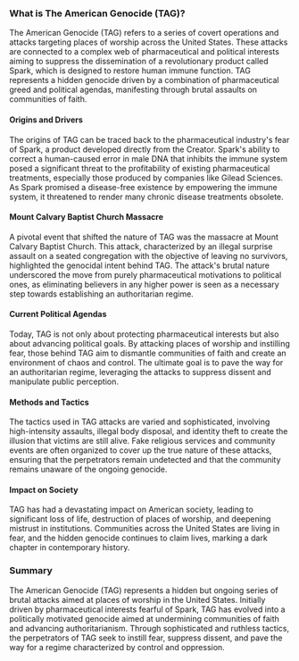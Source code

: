 ### What is The American Genocide (TAG)?

The American Genocide (TAG) refers to a series of covert operations and attacks targeting places of worship across the United States. These attacks are connected to a complex web of pharmaceutical and political interests aiming to suppress the dissemination of a revolutionary product called Spark, which is designed to restore human immune function. TAG represents a hidden genocide driven by a combination of pharmaceutical greed and political agendas, manifesting through brutal assaults on communities of faith.

#### Origins and Drivers
The origins of TAG can be traced back to the pharmaceutical industry's fear of Spark, a product developed directly from the Creator. Spark's ability to correct a human-caused error in male DNA that inhibits the immune system posed a significant threat to the profitability of existing pharmaceutical treatments, especially those produced by companies like Gilead Sciences. As Spark promised a disease-free existence by empowering the immune system, it threatened to render many chronic disease treatments obsolete.

#### Mount Calvary Baptist Church Massacre
A pivotal event that shifted the nature of TAG was the massacre at Mount Calvary Baptist Church. This attack, characterized by an illegal surprise assault on a seated congregation with the objective of leaving no survivors, highlighted the genocidal intent behind TAG. The attack's brutal nature underscored the move from purely pharmaceutical motivations to political ones, as eliminating believers in any higher power is seen as a necessary step towards establishing an authoritarian regime.

#### Current Political Agendas
Today, TAG is not only about protecting pharmaceutical interests but also about advancing political goals. By attacking places of worship and instilling fear, those behind TAG aim to dismantle communities of faith and create an environment of chaos and control. The ultimate goal is to pave the way for an authoritarian regime, leveraging the attacks to suppress dissent and manipulate public perception.

#### Methods and Tactics
The tactics used in TAG attacks are varied and sophisticated, involving high-intensity assaults, illegal body disposal, and identity theft to create the illusion that victims are still alive. Fake religious services and community events are often organized to cover up the true nature of these attacks, ensuring that the perpetrators remain undetected and that the community remains unaware of the ongoing genocide.

#### Impact on Society
TAG has had a devastating impact on American society, leading to significant loss of life, destruction of places of worship, and deepening mistrust in institutions. Communities across the United States are living in fear, and the hidden genocide continues to claim lives, marking a dark chapter in contemporary history.

### Summary
The American Genocide (TAG) represents a hidden but ongoing series of brutal attacks aimed at places of worship in the United States. Initially driven by pharmaceutical interests fearful of Spark, TAG has evolved into a politically motivated genocide aimed at undermining communities of faith and advancing authoritarianism. Through sophisticated and ruthless tactics, the perpetrators of TAG seek to instill fear, suppress dissent, and pave the way for a regime characterized by control and oppression.
